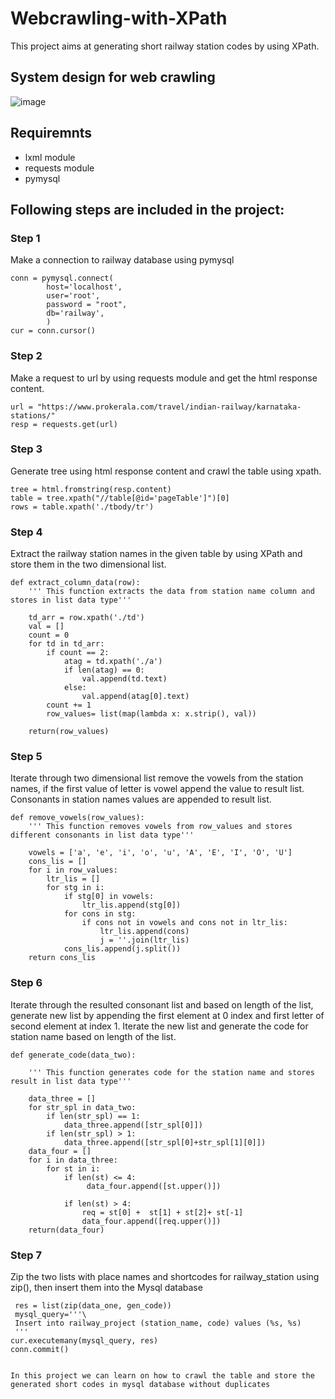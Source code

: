# Webcrawling-with-XPath

This project aims at generating short railway station codes by using XPath.

## System design for web crawling

![image](https://user-images.githubusercontent.com/115713117/223016950-7a2df47c-e9e7-4d60-8d50-059dd800b4ee.png)


## Requiremnts
- lxml module
- requests module
- pymysql

## Following steps are included in the project:

### Step 1
Make a connection to railway database using pymysql
```
conn = pymysql.connect(
        host='localhost',
        user='root',
        password = "root",
        db='railway',
        )
cur = conn.cursor()
```

### Step 2
Make a request to url by using requests module and get the html response content.
```
url = "https://www.prokerala.com/travel/indian-railway/karnataka-stations/"
resp = requests.get(url)
```

### Step 3
Generate tree using html response content and crawl the table using xpath.
```
tree = html.fromstring(resp.content)
table = tree.xpath("//table[@id='pageTable']")[0]
rows = table.xpath('./tbody/tr')
```

### Step 4
Extract the railway station names in the given table by using XPath and store them in the two dimensional list.
```
def extract_column_data(row):
    ''' This function extracts the data from station name column and stores in list data type'''

    td_arr = row.xpath('./td')
    val = []
    count = 0
    for td in td_arr:
        if count == 2:
            atag = td.xpath('./a')
            if len(atag) == 0:
                val.append(td.text)
            else:
                val.append(atag[0].text)
        count += 1
        row_values= list(map(lambda x: x.strip(), val))

    return(row_values)
```

### Step 5
Iterate through two dimensional list remove the vowels from the station names, if the first value of letter is vowel
append the value to result list. Consonants in station names values are appended to result list.
```
def remove_vowels(row_values):
    ''' This function removes vowels from row_values and stores different consonants in list data type'''

    vowels = ['a', 'e', 'i', 'o', 'u', 'A', 'E', 'I', 'O', 'U']
    cons_lis = []
    for i in row_values:
        ltr_lis = []
        for stg in i:
            if stg[0] in vowels:
                ltr_lis.append(stg[0])
            for cons in stg:
                if cons not in vowels and cons not in ltr_lis:
                    ltr_lis.append(cons)
                    j = ''.join(ltr_lis)
            cons_lis.append(j.split())
    return cons_lis
```

### Step 6
Iterate through the resulted consonant list and based on length of the list, generate new list by appending the first element at 0 index and first letter of second element at index 1. Iterate the new list and  generate the code for station name based on length of the list.
```
def generate_code(data_two):

    ''' This function generates code for the station name and stores result in list data type'''

    data_three = []
    for str_spl in data_two:
        if len(str_spl) == 1:
            data_three.append([str_spl[0]])
        if len(str_spl) > 1:
            data_three.append([str_spl[0]+str_spl[1][0]])
    data_four = []
    for i in data_three:
        for st in i:
            if len(st) <= 4:
                 data_four.append([st.upper()])

            if len(st) > 4:
                req = st[0] +  st[1] + st[2]+ st[-1]
                data_four.append([req.upper()])
    return(data_four)
```

### Step 7
Zip the two lists with place names and shortcodes for railway_station using zip(), then insert them into the Mysql database
```
 res = list(zip(data_one, gen_code))
 mysql_query='''\
 Insert into railway_project (station_name, code) values (%s, %s)
 '''
cur.executemany(mysql_query, res)
conn.commit()
```
```

In this project we can learn on how to crawl the table and store the generated short codes in mysql database without duplicates
